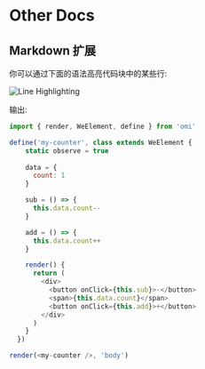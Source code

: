 # Other Docs

## Markdown 扩展

你可以通过下面的语法高亮代码块中的某些行:

![Line Highlighting ](https://act.weixin.qq.com/static/images/201812/2a6077789545f695b3f5758f32b5070e.png)

输出:

```js {4,20-24}
import { render, WeElement, define } from 'omi'

define('my-counter', class extends WeElement {
    static observe = true
    
    data = {
      count: 1
    }

    sub = () => {
      this.data.count--
    }

    add = () => {
      this.data.count++
    }

    render() {
      return (
        <div>
          <button onClick={this.sub}>-</button>
          <span>{this.data.count}</span>
          <button onClick={this.add}>+</button>
        </div>
      )
    }
  })

render(<my-counter />, 'body')
```